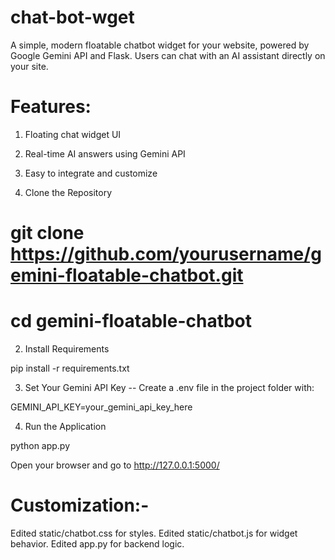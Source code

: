 # chat-bot-wget
A simple, modern floatable chatbot widget for your website, powered by Google Gemini API and Flask. Users can chat with an AI assistant directly on your site.


# Features:

1. Floating chat widget UI
2. Real-time AI answers using Gemini API
3. Easy to integrate and customize


1. Clone the Repository

# git clone https://github.com/yourusername/gemini-floatable-chatbot.git
# cd gemini-floatable-chatbot


2. Install Requirements

pip install -r requirements.txt


3. Set Your Gemini API Key -- Create a .env file in the project folder with:

GEMINI_API_KEY=your_gemini_api_key_here


4. Run the Application

python app.py

Open your browser and go to http://127.0.0.1:5000/


# Customization:- 

Edited static/chatbot.css for styles.
Edited static/chatbot.js for widget behavior.
Edited app.py for backend logic.
